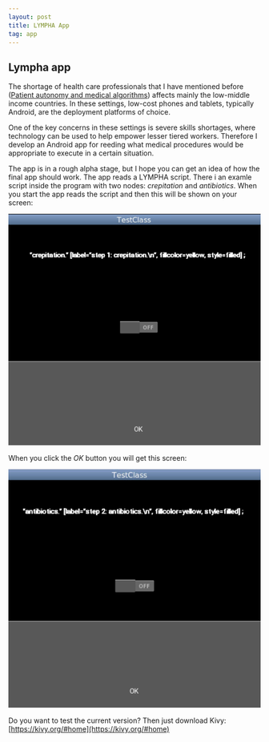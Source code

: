 ```yaml
---
layout: post
title: LYMPHA App
tag: app
---
```


## Lympha app

The shortage of health care professionals that I have mentioned before ([Patient autonomy and medical algorithms](https://rickardhultgren.github.io/lymphablog/2021/12/09/Patient_autonomy_and_medical_algorithms.html)) affects mainly the low-middle income countries. In these settings, low-cost phones and tablets, typically Android, are the deployment platforms of choice. 

One of the key concerns in these settings is severe skills shortages, where technology can be used to help empower lesser tiered workers. Therefore I develop an Android app for reeding what medical procedures would be appropriate to execute in a certain situation.

The app is in a rough alpha stage, but I hope you can get an idea of how the final app should work. The app reads a LYMPHA script. There i an examle script inside the program with two nodes: *crepitation* and *antibiotics*. When you start the app reads the script and then this will be shown on your screen:

![<img src="https://raw.githubusercontent.com/RickardHultgren/lymphablog/gh-pages/_posts/images/lymphaapp1.png">](https://raw.githubusercontent.com/RickardHultgren/lymphablog/gh-pages/_posts/images/lymphaapp1.png)

When you click the *OK* button you will get this screen:

![<img src="https://raw.githubusercontent.com/RickardHultgren/lymphablog/gh-pages/_posts/images/lymphaapp2.png">](https://raw.githubusercontent.com/RickardHultgren/lymphablog/gh-pages/_posts/images/lymphaapp2.png)

Do you want to test the current version? Then just download Kivy: 
[https://kivy.org/#home](https://kivy.org/#home)
